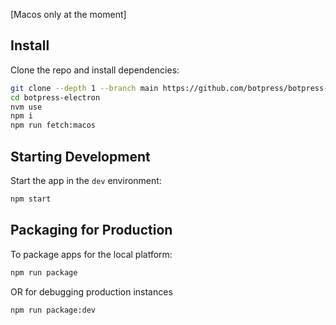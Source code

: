 [Macos only at the moment] 
</div>

## Install

Clone the repo and install dependencies:

```bash
git clone --depth 1 --branch main https://github.com/botpress/botpress-electron
cd botpress-electron
nvm use
npm i
npm run fetch:macos
```

## Starting Development

Start the app in the `dev` environment:

```bash
npm start
```

## Packaging for Production

To package apps for the local platform:

```bash
npm run package
```

OR for debugging production instances

```bash
npm run package:dev
```

